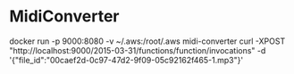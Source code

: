 # MidiConverter

docker run -p 9000:8080 -v ~/.aws:/root/.aws midi-converter
curl -XPOST "http://localhost:9000/2015-03-31/functions/function/invocations" -d '{"file_id":"00caef2d-0c97-47d2-9f09-05c92162f465-1.mp3"}'